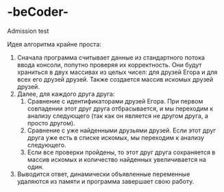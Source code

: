 # -beCoder-
Admission test

Идея алгоритма крайне проста:  
1. Сначала программа считывает данные из стандартного потока ввода консоли, попутно проверяя их корректность. Они будут храниться в двух массивах из целых чисел: для друзей Егора и для всех его друзей друзей. Также создается массив искомых друзей друзей.
2. Далее, для каждого друга друга:  
    1. Сравнение с идентификаторами друзей Егора. При первом совпадении этот друг друга отбрасывается, и мы переходим к анализу следующего (так как он является не другом друга, а просто другом).  
    2. Сравнение с уже найденными друзьями друзей. Если этот друг друга уже есть в списке искомых, мы переходим к анализу следующего.  
    3. Если все проверки пройдены, то этот друг друга сохраняется в массив искомых и количество найденных увеличивается на один.
3. Выводится ответ, динамически объявленные переменные удаляются из памяти и программа завершает свою работу.
